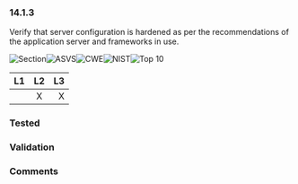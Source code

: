 ### 14.1.3 
Verify that server configuration is hardened as per the recommendations of the application server and frameworks in use.

![Section](https://img.shields.io/badge/V14-green.svg)![ASVS](https://img.shields.io/badge/ASVS-14.1.3-blue.svg)![CWE](https://img.shields.io/badge/CWE--red.svg)![NIST](https://img.shields.io/badge/NIST--important.svg)![Top 10](https://img.shields.io/badge/--lightgray.svg)

| L1| L2| L3|
| --|:--:|-:|
|  | X | X |

### Tested

### Validation

### Comments

        